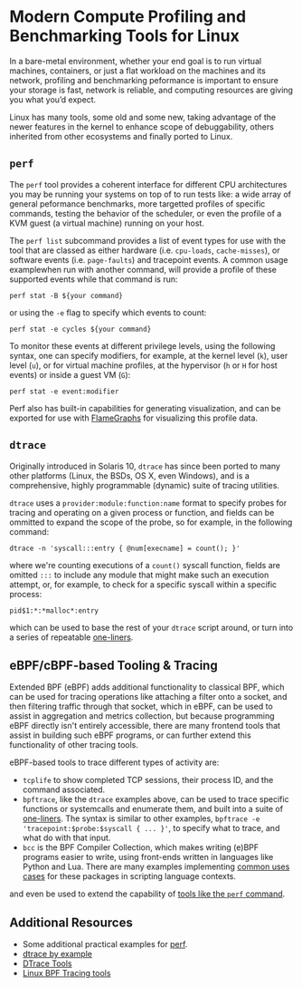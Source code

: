 
# Modern Compute Profiling and Benchmarking Tools for Linux

In a bare-metal environment, whether your end goal is to run virtual machines, containers, or just a flat workload on the machines and its network, profiling and benchmarking peformance is important to ensure your storage is fast, network is reliable, and computing resources are giving you what you’d expect. 

Linux has many tools, some old and some new, taking advantage of the newer features in the kernel to enhance scope of debuggability, others inherited from other ecosystems and finally ported to Linux. 

## `perf`

The `perf` tool provides a coherent interface for different CPU architectures you may be running your systems on top of to run tests like: a wide array of general peformance benchmarks, more targetted profiles of specific commands, testing the behavior of the scheduler, or even the profile of a KVM guest (a virtual machine) running on your host.

The `perf list` subcommand provides a list of event types for use with the tool that are classed as either hardware (i.e. `cpu-loads`, `cache-misses`), or software events (i.e. `page-faults`) and tracepoint events. A common usage examplewhen run with another command, will provide a profile of these supported events while that command is run:

```
perf stat -B ${your command}
```

or using the `-e` flag to specify which events to count:

```
perf stat -e cycles ${your command}
```

To monitor these events at different privilege levels, using the following syntax, one can specify modifiers, for example, at the kernel level (`k`), user level (`u`), or for virtual machine profiles, at the hypervisor (`h` or `H` for host events) or inside a guest VM (`G`):

```
perf stat -e event:modifier
```
 
Perf also has built-in capabilities for generating visualization, and can be exported for use with [FlameGraphs](http://www.brendangregg.com/perf.html#Visualizations) for visualizing this profile data. 

## `dtrace`

Originally introduced in Solaris 10, `dtrace` has since been ported to many other platforms (Linux, the BSDs, OS X, even Windows), and is a comprehensive, highly programmable (dynamic) suite of tracing utilities.

`dtrace` uses a `provider:module:function:name` format to specify probes for tracing and operating on a given process or function, and fields can be ommitted to expand the scope of the probe, so for example, in the following command:

```
dtrace -n 'syscall:::entry { @num[execname] = count(); }'
```

where we're counting executions of a `count()` syscall function, fields are omitted `:::` to include any module that might make such an execution attempt, or, for example, to check for a specific syscall within a specific process:

```
pid$1:*:*malloc*:entry
```

which can be used to base the rest of your `dtrace` script around, or turn into a series of repeatable [one-liners](http://www.brendangregg.com/dtrace.html#OneLiners).

## eBPF/cBPF-based Tooling & Tracing

Extended BPF (eBPF) adds additional functionality to classical BPF, which can be used for tracing operations like attaching a filter onto a socket, and then filtering traffic through that socket, which in eBPF, can be used to assist in aggregation and metrics collection, but because programming eBPF directly isn't entirely accessible, there are many frontend tools that assist in building such eBPF programs, or can further extend this functionality of other tracing tools.

eBPF-based tools to trace different types of activity are: 

- `tcplife` to show completed TCP sessions, their process ID, and the command associated.
- `bpftrace`, like the `dtrace` examples above, can be used to trace specific functions or systemcalls and enumerate them, and built into a suite of [one-liners](http://www.brendangregg.com/ebpf.html#bpftrace). The syntax is similar to other examples, `bpftrace -e 'tracepoint:$probe:$syscall { ... }'`, to specify what to trace, and what do with that input. 
- `bcc` is the BPF Compiler Collection, which makes writing (e)BPF programs easier to write, using front-ends written in languages like Python and Lua. There are many examples implementing [common uses cases](https://github.com/iovisor/bcc/tree/0267b4840ba2881583e075bf552e2837f1646042/examples) for these packages in scripting language contexts.

and even be used to extend the capability of [tools like the `perf` command](http://www.brendangregg.com/perf.html#eBPF).

## Additional Resources

- Some additional practical examples for [perf](https://perf.wiki.kernel.org/index.php/Tutorial).
- [dtrace by example](https://www.oracle.com/technetwork/server-storage/solaris/dtrace-tutorial-142317.html)
- [DTrace Tools](http://www.brendangregg.com/dtrace.html)
- [Linux BPF Tracing tools](http://www.brendangregg.com/ebpf.html)
